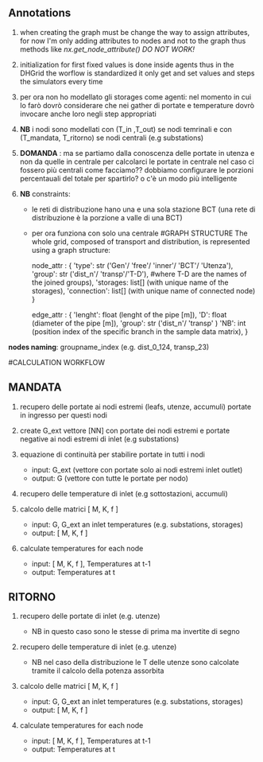 ## Annotations
1. when creating the graph must be change the way to assign attributes, for now I'm only adding attributes to nodes and not to the graph thus methods like *nx.get_node_attribute() DO NOT WORK!*
2. initialization for first fixed values is done inside agents thus in the DHGrid the worflow is standardized it only get and set values and steps the simulators every time
3. per ora non ho modellato gli storages come agenti: nel momento in cui lo farò dovrò considerare che nei gather di portate e temperature dovrò invocare anche loro negli step appropriati
4. **NB** i nodi sono modellati con (T_in ,T_out) se nodi temrinali e con (T_mandata, T_ritorno) se nodi centrali (e.g substations)
5. **DOMANDA** : ma se partiamo dalla conoscenza delle portate in utenza e non da quelle in centrale per calcolarci le portate in centrale nel caso ci fossero più centrali come facciamo?? dobbiamo configurare le porzioni percentauali del totale per spartirlo? o c'è un modo più intelligente 
6. **NB** constraints:

   - le reti di distribuzione hano una e una sola stazione BCT (una rete di distribuzione è la porzione a valle di una BCT)
   - per ora funziona con solo una centrale 
#GRAPH STRUCTURE
The whole grid, composed of transport and distribution, is represented using a graph structure:
   
      node_attr : { 
                     'type': str ('Gen'/ 'free'/ 'inner'/ 'BCT'/ 'Utenza'),
                     'group': str ('dist_n'/ 'transp'/'T-D'), #where T-D are the names of the joined groups),
                     'storages: list[] (with unique name of the storages),
                     'connection': list[] (with unique name of connected node)
                  }
      
      edge_attr : {
                     'lenght': float (lenght of the pipe [m]),
                     'D': float (diameter of the pipe [m]),
                     'group': str ('dist_n'/ 'transp' )
                     'NB': int (position index of the specific branch in the sample data matrix),
                  }

**nodes naming**: groupname_index (e.g. dist_0_124, transp_23)
                  


#CALCULATION WORKFLOW
## MANDATA
1. recupero delle portate ai nodi estremi (leafs, utenze, accumuli) portate in ingresso per questi nodi

2. create G_ext vettore [NN] con portate dei nodi estremi e portate negative ai nodi estremi di inlet (e.g substations)

3. equazione di continuità per stabilire portate in tutti i nodi
   * input: G_ext (vettore con portate solo ai nodi estremi inlet outlet)
   * output: G (vettore con tutte le portate per nodo)

4. recupero delle temperature di inlet (e.g sottostazioni, accumuli)

5. calcolo delle matrici [ M, K, f ]
   * input: G, G_ext an inlet temperatures (e.g. substations, storages)
   * output: [ M, K, f ]

6. calculate temperatures for each node
   * input: [ M, K, f ], Temperatures at t-1
   * output: Temperatures at t
## RITORNO

1. recupero delle portate di inlet (e.g. utenze)
   * NB in questo caso sono le stesse di prima ma invertite di segno

2. recupero delle temperature di inlet (e.g. utenze)
   * NB nel caso della distribuzione le T delle utenze sono calcolate tramite il calcolo della potenza assorbita

3. calcolo delle matrici [ M, K, f ]
   * input: G, G_ext an inlet temperatures (e.g. substations, storages)
   * output: [ M, K, f ]

4. calculate temperatures for each node
   * input: [ M, K, f ], Temperatures at t-1
   * output: Temperatures at t   
   

